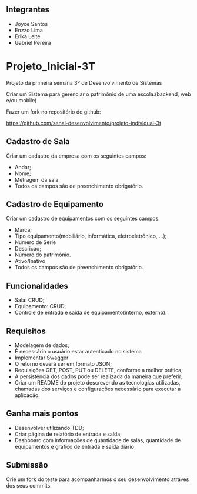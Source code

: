 ## Integrantes
- Joyce Santos
- Enzzo Lima
- Erika Leite
- Gabriel Pereira


# Projeto_Inicial-3T
Projeto da primeira semana 3º de Desenvolvimento de Sistemas

Criar um Sistema para gerenciar o patrimônio de uma escola.(backend, web e/ou mobile)

Fazer um fork no repositório do github:

https://github.com/senai-desenvolvimento/projeto-individual-3t

## Cadastro de Sala
  
  Criar um cadastro da empresa com os seguintes campos:
  - Andar;
  - Nome;
  - Metragem da sala
  - Todos os campos são de preenchimento obrigatório.

## Cadastro de Equipamento
  
  Criar um cadastro de equipamentos com os seguintes campos:
  - Marca;
  - Tipo equipamento(mobiliário, informática, eletroeletrônico, ...);
  - Numero de Serie
  - Descricao;
  - Número do patrimônio.
  - Ativo/Inativo
  - Todos os campos são de preenchimento obrigatório.
  
## Funcionalidades
  
  - Sala: CRUD;
  - Equipamento: CRUD;
  - Controle de entrada e saída de equipamento(interno, externo).
   
## Requisitos

  - Modelagem de dados;
  - É necessário o usuário estar autenticado no sistema
  - Implementar Swagger
  - O retorno deverá ser em formato JSON;
  - Requisições GET, POST, PUT ou DELETE, conforme a melhor prática;
  - A persistência dos dados pode ser realizada da maneira que preferir;
  - Criar um  README do projeto descrevendo as tecnologias utilizadas, chamadas dos serviços e configurações necessário para executar a aplicação.

## Ganha mais pontos

  - Desenvolver utilizando TDD;
  - Criar página de relatório de entrada e saída;
  - Dashboard com informações de quantidade de salas, quantidade de equipamentos e gráfico de entrada e saída diário

## Submissão
  
  Crie um fork do teste para acompanharmos o seu desenvolvimento através dos seus commits.

